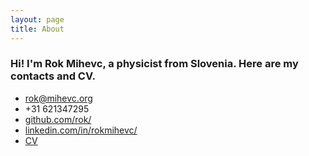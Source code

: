```yaml
---
layout: page
title: About
---
```

### Hi! I'm Rok Mihevc, a physicist from Slovenia. Here are my contacts and CV.

- [rok@mihevc.org](mailto:rok@mihevc.org)
- +31 621347295
- [github.com/rok/](http://github.com/rok/)
- [linkedin.com/in/rokmihevc/](http://linkedin.com/in/rokmihevc/)
- [CV](/files/Rok_Mihevc_CV.pdf)
